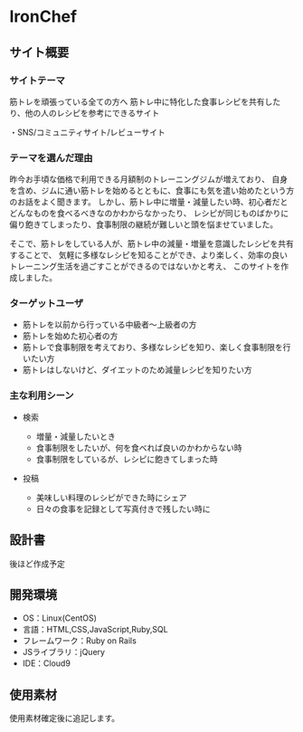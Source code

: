 # IronChef

## サイト概要
### サイトテーマ
筋トレを頑張っている全ての方へ
筋トレ中に特化した食事レシピを共有したり、他の人のレシピを参考にできるサイト

・SNS/コミュニティサイト/レビューサイト
### テーマを選んだ理由
昨今お手頃な価格で利用できる月額制のトレーニングジムが増えており、
自身を含め、ジムに通い筋トレを始めるとともに、食事にも気を遣い始めたという方のお話をよく聞きます。
しかし、筋トレ中に増量・減量したい時、初心者だとどんなものを食べるべきなのかわからなかったり、
レシピが同じものばかりに偏り飽きてしまったり、食事制限の継続が難しいと頭を悩ませていました。

そこで、筋トレをしている人が、筋トレ中の減量・増量を意識したレシピを共有することで、
気軽に多様なレシピを知ることができ、より楽しく、効率の良いトレーニング生活を過ごすことができるのではないかと考え、
このサイトを作成しました。

### ターゲットユーザ
* 筋トレを以前から行っている中級者〜上級者の方
* 筋トレを始めた初心者の方
* 筋トレで食事制限を考えており、多様なレシピを知り、楽しく食事制限を行いたい方
* 筋トレはしないけど、ダイエットのため減量レシピを知りたい方

### 主な利用シーン
* 検索
  - 増量・減量したいとき
  - 食事制限をしたいが、何を食べれば良いのかわからない時
  - 食事制限をしているが、レシピに飽きてしまった時

* 投稿
  - 美味しい料理のレシピができた時にシェア
  - 日々の食事を記録として写真付きで残したい時に

## 設計書
後ほど作成予定

## 開発環境
- OS：Linux(CentOS)
- 言語：HTML,CSS,JavaScript,Ruby,SQL
- フレームワーク：Ruby on Rails
- JSライブラリ：jQuery
- IDE：Cloud9

## 使用素材
使用素材確定後に追記します。
<!--- 外部サービスの画像素材・音声素材を使用した場合は、必ずサービス名とURLを明記してください。-->
<!--- アプリケーションの実装に使用したgem/bootstrapのリファレンスなどの記載は不要です。-->
<!--- 使用しない場合は、使用素材の項目をREADMEから削除してください。-->
<!--折りたたむ-->
